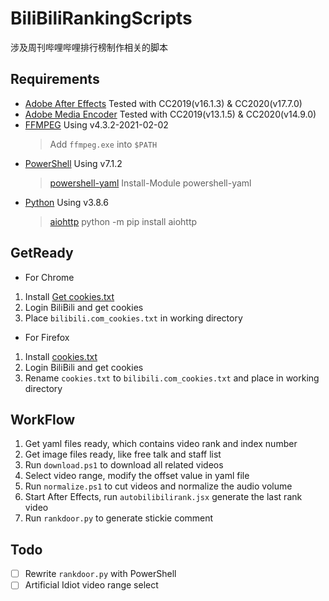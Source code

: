 # BiliBiliRankingScripts
涉及周刊哔哩哔哩排行榜制作相关的脚本

## Requirements
- [Adobe After Effects](https://www.adobe.com/products/aftereffects.html) Tested with CC2019(v16.1.3) & CC2020(v17.7.0)
- [Adobe Media Encoder](https://www.adobe.com/products/media-encoder.html) Tested with CC2019(v13.1.5) & CC2020(v14.9.0)
- [FFMPEG](https://ffmpeg.org/) Using v4.3.2-2021-02-02
	> Add `ffmpeg.exe` into `$PATH`
- [PowerShell](https://github.com/PowerShell/PowerShell) Using v7.1.2
	> [powershell-yaml](https://github.com/cloudbase/powershell-yaml)
	> Install-Module powershell-yaml
- [Python](https://www.python.org/) Using v3.8.6
	> [aiohttp](https://github.com/aio-libs/aiohttp)
	> python -m pip install aiohttp

## GetReady
- For Chrome
1. Install [Get cookies.txt](https://chrome.google.com/webstore/detail/get-cookiestxt/bgaddhkoddajcdgocldbbfleckgcbcid)
2. Login BiliBili and get cookies
3. Place `bilibili.com_cookies.txt` in working directory

- For Firefox
1. Install [cookies.txt](https://addons.mozilla.org/en-US/firefox/addon/cookies-txt/)
2. Login BiliBili and get cookies
3. Rename `cookies.txt` to `bilibili.com_cookies.txt` and place in working directory

## WorkFlow
1. Get yaml files ready, which contains video rank and index number
2. Get image files ready, like free talk and staff list
3. Run `download.ps1` to download all related videos
4. Select video range, modify the offset value in yaml file
5. Run `normalize.ps1` to cut videos and normalize the audio volume
6. Start After Effects, run `autobilibilirank.jsx` generate the last rank video
7. Run `rankdoor.py` to generate stickie comment

## Todo
- [ ] Rewrite `rankdoor.py` with PowerShell
- [ ] Artificial Idiot video range select
